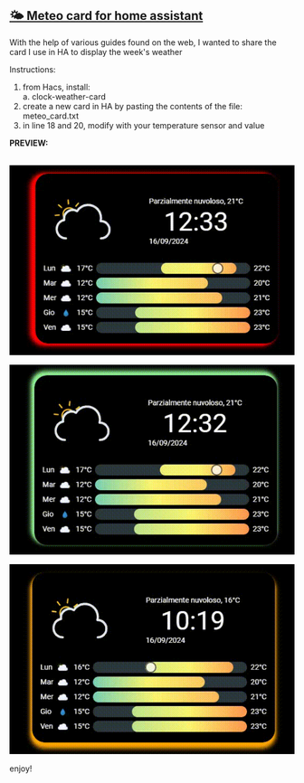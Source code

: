 <h2><span style="text-decoration: underline;"><strong>🌤️ Meteo card for home assistant</strong></span></h2>
<p>With the help of various guides found on the web, I wanted to share the card I use in HA to display the week's weather</p>
<p dir="auto">Instructions:</p>
<ol dir="auto">
<li>from Hacs, install:<br />a. clock-weather-card</li>
<li>create a new card in HA by pasting the contents of the file: meteo_card.txt</li>
<li>in line 18 and 20, modify with your temperature sensor and value</li>
</ol>
<p><strong>PREVIEW:<br /><br /></strong></p>
<p><strong><img src="https://github.com/Simonz82/ha_meteo/blob/main/example/red.gif" alt="Red Effect" /></strong></p>
<p><strong><img src="https://github.com/Simonz82/ha_meteo/blob/main/example/green.gif" alt="Green Effect" /></strong></p>
<p><strong><img src="https://github.com/Simonz82/ha_meteo/blob/main/example/orange.gif" alt="Orange Effect" /></strong></p>
<p>enjoy!</p>